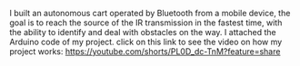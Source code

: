 I built an autonomous cart operated by Bluetooth from a mobile device, the goal is to reach the source of the IR transmission in the fastest time, with the ability to identify and deal with obstacles on the way.
I attached the Arduino code of my project.
click on this link to see the video on how my project works: https://youtube.com/shorts/PL0D_dc-TnM?feature=share
